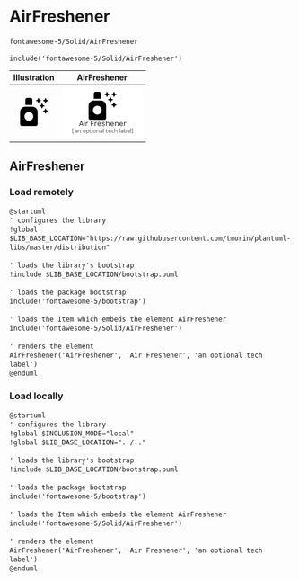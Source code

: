# AirFreshener


```text
fontawesome-5/Solid/AirFreshener
```

```text
include('fontawesome-5/Solid/AirFreshener')
```



| Illustration | AirFreshener |
| :---: | :---: |
| ![illustration for Illustration](../../fontawesome-5/Solid/AirFreshener.png) | ![illustration for AirFreshener](../../fontawesome-5/Solid/AirFreshener.Local.png) |




## AirFreshener

### Load remotely
```plantuml
@startuml
' configures the library
!global $LIB_BASE_LOCATION="https://raw.githubusercontent.com/tmorin/plantuml-libs/master/distribution"

' loads the library's bootstrap
!include $LIB_BASE_LOCATION/bootstrap.puml

' loads the package bootstrap
include('fontawesome-5/bootstrap')

' loads the Item which embeds the element AirFreshener
include('fontawesome-5/Solid/AirFreshener')

' renders the element
AirFreshener('AirFreshener', 'Air Freshener', 'an optional tech label')
@enduml
```

### Load locally
```plantuml
@startuml
' configures the library
!global $INCLUSION_MODE="local"
!global $LIB_BASE_LOCATION="../.."

' loads the library's bootstrap
!include $LIB_BASE_LOCATION/bootstrap.puml

' loads the package bootstrap
include('fontawesome-5/bootstrap')

' loads the Item which embeds the element AirFreshener
include('fontawesome-5/Solid/AirFreshener')

' renders the element
AirFreshener('AirFreshener', 'Air Freshener', 'an optional tech label')
@enduml
```

